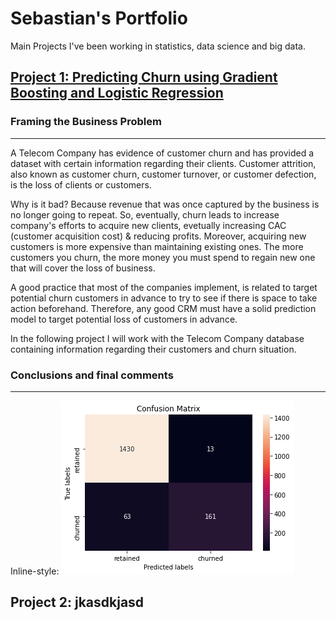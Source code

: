 # Sebastian's Portfolio
Main Projects I've been working in statistics, data science and big data.

## [Project 1: Predicting Churn using Gradient Boosting and Logistic Regression](https://github.com/TWM-Sebastian-S/Predicting-Churn-using-Gradient-Boosting-and-Logistic-Regression/blob/main/Predicting%20Churn%20using%20Gradient%20Boosting%20and%20Logistic%20Regression.ipynb)


### Framing the Business Problem
------
A Telecom Company has evidence of customer churn and has provided a dataset with certain information regarding their clients. Customer attrition, also known as customer churn, customer turnover, or customer defection, is the loss of clients or customers.

Why is it bad? Because revenue that was once captured by the business is no longer going to repeat. So, eventually, churn leads to increase company's efforts to acquire new clients, evetually increasing CAC (customer acquisition cost) & reducing profits. Moreover, acquiring new customers is more expensive than maintaining existing ones. The more customers you churn, the more money you must spend to regain new one that will cover the loss of business.

A good practice that most of the companies implement, is related to target potential churn customers in advance to try to see if there is space to take action beforehand. Therefore, any good CRM must have a solid prediction model to target potential loss of customers in advance.

In the following project I will work with the Telecom Company database containing information regarding their customers and churn situation.




### Conclusions and final comments
------

Inline-style: 
![alt text](https://github.com/TWM-Sebastian-S/Predicting-Churn-using-Gradient-Boosting-and-Logistic-Regression/blob/main/confusion%20matrix.png "Confusion Matrix")



## Project 2: jkasdkjasd






